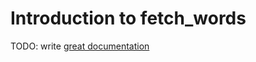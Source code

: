 # Introduction to fetch_words

TODO: write [great documentation](http://jacobian.org/writing/what-to-write/)
